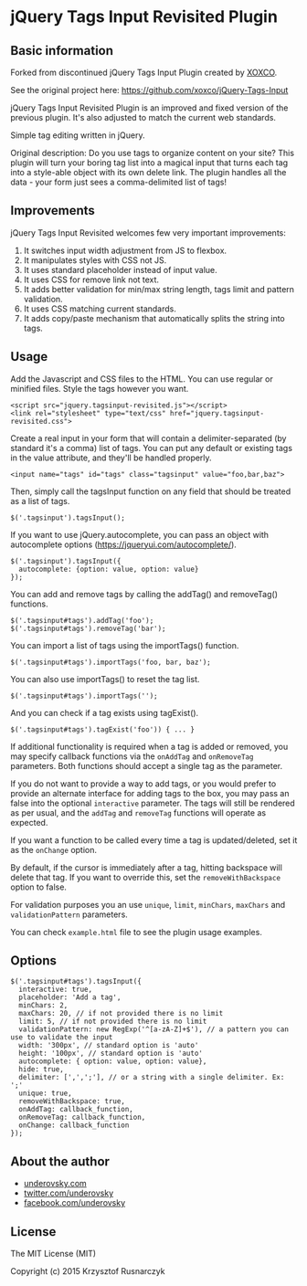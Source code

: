 # jQuery Tags Input Revisited Plugin

## Basic information

Forked from discontinued jQuery Tags Input Plugin created by [XOXCO](http://xoxco.com).

See the original project here: https://github.com/xoxco/jQuery-Tags-Input

jQuery Tags Input Revisited Plugin is an improved and fixed version of the previous plugin. It's also adjusted to match the current web standards.

Simple tag editing written in jQuery.

Original description: Do you use tags to organize content on your site? This plugin will turn your boring tag list into a magical input that turns each tag into a style-able object with its own delete link. The plugin handles all the data - your form just sees a comma-delimited list of tags!

## Improvements

jQuery Tags Input Revisited welcomes few very important improvements:

1. It switches input width adjustment from JS to flexbox.
2. It manipulates styles with CSS not JS.
3. It uses standard placeholder instead of input value.
4. It uses CSS for remove link not text.
5. It adds better validation for min/max string length, tags limit and pattern validation.
6. It uses CSS matching current standards.
7. It adds copy/paste mechanism that automatically splits the string into tags.

## Usage

Add the Javascript and CSS files to the HTML. You can use regular or minified files. Style the tags however you want.

```
<script src="jquery.tagsinput-revisited.js"></script>
<link rel="stylesheet" type="text/css" href="jquery.tagsinput-revisited.css">
```

Create a real input in your form that will contain a delimiter-separated (by standard it's a comma) list of tags. You can put any default or existing tags in the value attribute, and they'll be handled properly.

```
<input name="tags" id="tags" class="tagsinput" value="foo,bar,baz">
```

Then, simply call the tagsInput function on any field that should be treated as a list of tags.

```
$('.tagsinput').tagsInput();
```

If you want to use jQuery.autocomplete, you can pass an object with autocomplete options (https://jqueryui.com/autocomplete/).

```
$('.tagsinput').tagsInput({
  autocomplete: {option: value, option: value}
});
```

You can add and remove tags by calling the addTag() and removeTag() functions.

```
$('.tagsinput#tags').addTag('foo');
$('.tagsinput#tags').removeTag('bar');
```

You can import a list of tags using the importTags() function.

```
$('.tagsinput#tags').importTags('foo, bar, baz');
```

You can also use importTags() to reset the tag list.

```
$('.tagsinput#tags').importTags('');
```

And you can check if a tag exists using tagExist().

```
$('.tagsinput#tags').tagExist('foo')) { ... }
```

If additional functionality is required when a tag is added or removed, you may specify callback functions via the `onAddTag` and `onRemoveTag` parameters. Both functions should accept a single tag as the parameter.

If you do not want to provide a way to add tags, or you would prefer to provide an alternate interface for adding tags to the box, you may pass an false into the optional `interactive` parameter. The tags will still be rendered as per usual, and the `addTag` and `removeTag` functions will operate as expected.

If you want a function to be called every time a tag is updated/deleted, set it as the `onChange` option.

By default, if the cursor is immediately after a tag, hitting backspace will delete that tag. If you want to override this, set the `removeWithBackspace` option to false.

For validation purposes you an use `unique`, `limit`, `minChars`, `maxChars` and `validationPattern` parameters.

You can check `example.html` file to see the plugin usage examples.

## Options

```
$('.tagsinput#tags').tagsInput({
  interactive: true,
  placeholder: 'Add a tag',
  minChars: 2,
  maxChars: 20, // if not provided there is no limit
  limit: 5, // if not provided there is no limit
  validationPattern: new RegExp('^[a-zA-Z]+$'), // a pattern you can use to validate the input
  width: '300px', // standard option is 'auto'
  height: '100px', // standard option is 'auto'
  autocomplete: { option: value, option: value},
  hide: true,
  delimiter: [',',';'], // or a string with a single delimiter. Ex: ';'
  unique: true,
  removeWithBackspace: true,
  onAddTag: callback_function,
  onRemoveTag: callback_function,
  onChange: callback_function
});
```

## About the author

* [underovsky.com](http://underovsky.com)
* [twitter.com/underovsky](https://twitter.com/underovsky)
* [facebook.com/underovsky](https://facebook.com/underovsky)

## License

The MIT License (MIT)

Copyright (c) 2015 Krzysztof Rusnarczyk
